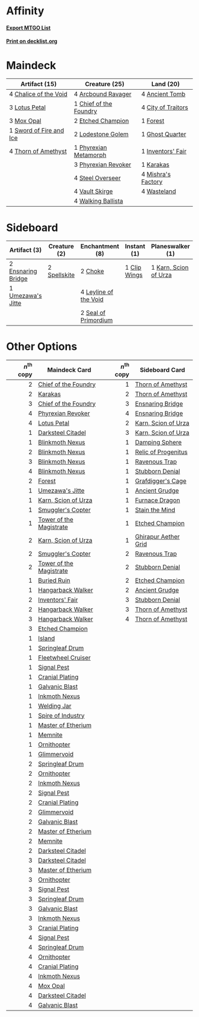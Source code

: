 # Affinity

#### [Export MTGO List](../collection/Affinity/Affinity.txt)
#### [Print on decklist.org](http://decklist.org/?deckmain=4%09Ancient%20Tomb%0A4%09Arcbound%20Ravager%0A4%09Chalice%20of%20the%20Void%0A1%09Chief%20of%20the%20Foundry%0A4%09City%20of%20Traitors%0A2%09Etched%20Champion%0A1%09Forest%0A1%09Ghost%20Quarter%0A1%09Inventors'%20Fair%0A1%09Karakas%0A2%09Lodestone%20Golem%0A3%09Lotus%20Petal%0A4%09Mishra's%20Factory%0A3%09Mox%20Opal%0A1%09Phyrexian%20Metamorph%0A3%09Phyrexian%20Revoker%0A4%09Steel%20Overseer%0A1%09Sword%20of%20Fire%20and%20Ice%0A4%09Thorn%20of%20Amethyst%0A4%09Vault%20Skirge%0A4%09Walking%20Ballista%0A4%09Wasteland&deckside=2%09Choke%0A1%09Clip%20Wings%0A2%09Ensnaring%20Bridge%0A1%09Karn,%20Scion%20of%20Urza%0A4%09Leyline%20of%20the%20Void%0A2%09Seal%20of%20Primordium%0A2%09Spellskite%0A1%09Umezawa's%20Jitte)
# Maindeck

|                                          Artifact (15)                                          |                                          Creature (25)                                          |                                         Land (20)                                          |
|-------------------------------------------------------------------------------------------------|-------------------------------------------------------------------------------------------------|--------------------------------------------------------------------------------------------|
|4 [Chalice of the Void](http://gatherer.wizards.com/Pages/Card/Details.aspx?multiverseid=442211) |4 [Arcbound Ravager](http://gatherer.wizards.com/Pages/Card/Details.aspx?multiverseid=50943)     |4 [Ancient Tomb](http://gatherer.wizards.com/Pages/Card/Details.aspx?multiverseid=409567)   |
|3 [Lotus Petal](http://gatherer.wizards.com/Pages/Card/Details.aspx?multiverseid=420602)         |1 [Chief of the Foundry](http://gatherer.wizards.com/Pages/Card/Details.aspx?multiverseid=451154)|4 [City of Traitors](http://gatherer.wizards.com/Pages/Card/Details.aspx?multiverseid=6168) |
|3 [Mox Opal](http://gatherer.wizards.com/Pages/Card/Details.aspx?multiverseid=397719)            |2 [Etched Champion](http://gatherer.wizards.com/Pages/Card/Details.aspx?multiverseid=397710)     |1 [Forest](http://gatherer.wizards.com/Pages/Card/Details.aspx?multiverseid=439860)         |
|1 [Sword of Fire and Ice](http://gatherer.wizards.com/Pages/Card/Details.aspx?multiverseid=46429)|2 [Lodestone Golem](http://gatherer.wizards.com/Pages/Card/Details.aspx?multiverseid=220536)     |1 [Ghost Quarter](http://gatherer.wizards.com/Pages/Card/Details.aspx?multiverseid=389534)  |
|4 [Thorn of Amethyst](http://gatherer.wizards.com/Pages/Card/Details.aspx?multiverseid=140166)   |1 [Phyrexian Metamorph](http://gatherer.wizards.com/Pages/Card/Details.aspx?multiverseid=214375) |1 [Inventors' Fair](http://gatherer.wizards.com/Pages/Card/Details.aspx?multiverseid=417820)|
|                                                                                                 |3 [Phyrexian Revoker](http://gatherer.wizards.com/Pages/Card/Details.aspx?multiverseid=383343)   |1 [Karakas](http://gatherer.wizards.com/Pages/Card/Details.aspx?multiverseid=413782)        |
|                                                                                                 |4 [Steel Overseer](http://gatherer.wizards.com/Pages/Card/Details.aspx?multiverseid=222714)      |4 [Mishra's Factory](http://gatherer.wizards.com/Pages/Card/Details.aspx?multiverseid=2387) |
|                                                                                                 |4 [Vault Skirge](http://gatherer.wizards.com/Pages/Card/Details.aspx?multiverseid=217984)        |4 [Wasteland](http://gatherer.wizards.com/Pages/Card/Details.aspx?multiverseid=413790)      |
|                                                                                                 |4 [Walking Ballista](http://gatherer.wizards.com/Pages/Card/Details.aspx?multiverseid=423848)    |                                                                                            |


# Sideboard

|                                        Artifact (3)                                        |                                     Creature (2)                                      |                                        Enchantment (8)                                         |                                      Instant (1)                                      |                                        Planeswalker (1)                                        |
|--------------------------------------------------------------------------------------------|---------------------------------------------------------------------------------------|------------------------------------------------------------------------------------------------|---------------------------------------------------------------------------------------|------------------------------------------------------------------------------------------------|
|2 [Ensnaring Bridge](http://gatherer.wizards.com/Pages/Card/Details.aspx?multiverseid=15866)|2 [Spellskite](http://gatherer.wizards.com/Pages/Card/Details.aspx?multiverseid=397743)|2 [Choke](http://gatherer.wizards.com/Pages/Card/Details.aspx?multiverseid=45431)               |1 [Clip Wings](http://gatherer.wizards.com/Pages/Card/Details.aspx?multiverseid=409955)|1 [Karn, Scion of Urza](http://gatherer.wizards.com/Pages/Card/Details.aspx?multiverseid=442889)|
|1 [Umezawa's Jitte](http://gatherer.wizards.com/Pages/Card/Details.aspx?multiverseid=81979) |                                                                                       |4 [Leyline of the Void](http://gatherer.wizards.com/Pages/Card/Details.aspx?multiverseid=107682)|                                                                                       |                                                                                                |
|                                                                                            |                                                                                       |2 [Seal of Primordium](http://gatherer.wizards.com/Pages/Card/Details.aspx?multiverseid=425960) |                                                                                       |                                                                                                |


# Other Options

|*n*<sup>th</sup> copy|                                          Maindeck Card                                          |*n*<sup>th</sup> copy|                                        Sideboard Card                                         |
|--------------------:|-------------------------------------------------------------------------------------------------|--------------------:|-----------------------------------------------------------------------------------------------|
|                    2|[Chief of the Foundry](http://gatherer.wizards.com/Pages/Card/Details.aspx?multiverseid=451154)  |                    1|[Thorn of Amethyst](http://gatherer.wizards.com/Pages/Card/Details.aspx?multiverseid=140166)   |
|                    2|[Karakas](http://gatherer.wizards.com/Pages/Card/Details.aspx?multiverseid=413782)               |                    2|[Thorn of Amethyst](http://gatherer.wizards.com/Pages/Card/Details.aspx?multiverseid=140166)   |
|                    3|[Chief of the Foundry](http://gatherer.wizards.com/Pages/Card/Details.aspx?multiverseid=451154)  |                    3|[Ensnaring Bridge](http://gatherer.wizards.com/Pages/Card/Details.aspx?multiverseid=15866)     |
|                    4|[Phyrexian Revoker](http://gatherer.wizards.com/Pages/Card/Details.aspx?multiverseid=383343)     |                    4|[Ensnaring Bridge](http://gatherer.wizards.com/Pages/Card/Details.aspx?multiverseid=15866)     |
|                    4|[Lotus Petal](http://gatherer.wizards.com/Pages/Card/Details.aspx?multiverseid=420602)           |                    2|[Karn, Scion of Urza](http://gatherer.wizards.com/Pages/Card/Details.aspx?multiverseid=442889) |
|                    1|[Darksteel Citadel](http://gatherer.wizards.com/Pages/Card/Details.aspx?multiverseid=389479)     |                    3|[Karn, Scion of Urza](http://gatherer.wizards.com/Pages/Card/Details.aspx?multiverseid=442889) |
|                    1|[Blinkmoth Nexus](http://gatherer.wizards.com/Pages/Card/Details.aspx?multiverseid=39439)        |                    1|[Damping Sphere](http://gatherer.wizards.com/Pages/Card/Details.aspx?multiverseid=443101)      |
|                    2|[Blinkmoth Nexus](http://gatherer.wizards.com/Pages/Card/Details.aspx?multiverseid=39439)        |                    1|[Relic of Progenitus](http://gatherer.wizards.com/Pages/Card/Details.aspx?multiverseid=174824) |
|                    3|[Blinkmoth Nexus](http://gatherer.wizards.com/Pages/Card/Details.aspx?multiverseid=39439)        |                    1|[Ravenous Trap](http://gatherer.wizards.com/Pages/Card/Details.aspx?multiverseid=197537)       |
|                    4|[Blinkmoth Nexus](http://gatherer.wizards.com/Pages/Card/Details.aspx?multiverseid=39439)        |                    1|[Stubborn Denial](http://gatherer.wizards.com/Pages/Card/Details.aspx?multiverseid=386673)     |
|                    2|[Forest](http://gatherer.wizards.com/Pages/Card/Details.aspx?multiverseid=439860)                |                    1|[Grafdigger's Cage](http://gatherer.wizards.com/Pages/Card/Details.aspx?multiverseid=278452)   |
|                    1|[Umezawa's Jitte](http://gatherer.wizards.com/Pages/Card/Details.aspx?multiverseid=81979)        |                    1|[Ancient Grudge](http://gatherer.wizards.com/Pages/Card/Details.aspx?multiverseid=235600)      |
|                    1|[Karn, Scion of Urza](http://gatherer.wizards.com/Pages/Card/Details.aspx?multiverseid=442889)   |                    1|[Furnace Dragon](http://gatherer.wizards.com/Pages/Card/Details.aspx?multiverseid=46060)       |
|                    1|[Smuggler's Copter](http://gatherer.wizards.com/Pages/Card/Details.aspx?multiverseid=417808)     |                    1|[Stain the Mind](http://gatherer.wizards.com/Pages/Card/Details.aspx?multiverseid=383402)      |
|                    1|[Tower of the Magistrate](http://gatherer.wizards.com/Pages/Card/Details.aspx?multiverseid=19769)|                    1|[Etched Champion](http://gatherer.wizards.com/Pages/Card/Details.aspx?multiverseid=397710)     |
|                    2|[Karn, Scion of Urza](http://gatherer.wizards.com/Pages/Card/Details.aspx?multiverseid=442889)   |                    1|[Ghirapur Aether Grid](http://gatherer.wizards.com/Pages/Card/Details.aspx?multiverseid=398517)|
|                    2|[Smuggler's Copter](http://gatherer.wizards.com/Pages/Card/Details.aspx?multiverseid=417808)     |                    2|[Ravenous Trap](http://gatherer.wizards.com/Pages/Card/Details.aspx?multiverseid=197537)       |
|                    2|[Tower of the Magistrate](http://gatherer.wizards.com/Pages/Card/Details.aspx?multiverseid=19769)|                    2|[Stubborn Denial](http://gatherer.wizards.com/Pages/Card/Details.aspx?multiverseid=386673)     |
|                    1|[Buried Ruin](http://gatherer.wizards.com/Pages/Card/Details.aspx?multiverseid=389453)           |                    2|[Etched Champion](http://gatherer.wizards.com/Pages/Card/Details.aspx?multiverseid=397710)     |
|                    1|[Hangarback Walker](http://gatherer.wizards.com/Pages/Card/Details.aspx?multiverseid=420600)     |                    2|[Ancient Grudge](http://gatherer.wizards.com/Pages/Card/Details.aspx?multiverseid=235600)      |
|                    2|[Inventors' Fair](http://gatherer.wizards.com/Pages/Card/Details.aspx?multiverseid=417820)       |                    3|[Stubborn Denial](http://gatherer.wizards.com/Pages/Card/Details.aspx?multiverseid=386673)     |
|                    2|[Hangarback Walker](http://gatherer.wizards.com/Pages/Card/Details.aspx?multiverseid=420600)     |                    3|[Thorn of Amethyst](http://gatherer.wizards.com/Pages/Card/Details.aspx?multiverseid=140166)   |
|                    3|[Hangarback Walker](http://gatherer.wizards.com/Pages/Card/Details.aspx?multiverseid=420600)     |                    4|[Thorn of Amethyst](http://gatherer.wizards.com/Pages/Card/Details.aspx?multiverseid=140166)   |
|                    3|[Etched Champion](http://gatherer.wizards.com/Pages/Card/Details.aspx?multiverseid=397710)       |                     |                                                                                               |
|                    1|[Island](http://gatherer.wizards.com/Pages/Card/Details.aspx?multiverseid=439857)                |                     |                                                                                               |
|                    1|[Springleaf Drum](http://gatherer.wizards.com/Pages/Card/Details.aspx?multiverseid=378534)       |                     |                                                                                               |
|                    1|[Fleetwheel Cruiser](http://gatherer.wizards.com/Pages/Card/Details.aspx?multiverseid=417787)    |                     |                                                                                               |
|                    1|[Signal Pest](http://gatherer.wizards.com/Pages/Card/Details.aspx?multiverseid=213773)           |                     |                                                                                               |
|                    1|[Cranial Plating](http://gatherer.wizards.com/Pages/Card/Details.aspx?multiverseid=51184)        |                     |                                                                                               |
|                    1|[Galvanic Blast](http://gatherer.wizards.com/Pages/Card/Details.aspx?multiverseid=442781)        |                     |                                                                                               |
|                    1|[Inkmoth Nexus](http://gatherer.wizards.com/Pages/Card/Details.aspx?multiverseid=213731)         |                     |                                                                                               |
|                    1|[Welding Jar](http://gatherer.wizards.com/Pages/Card/Details.aspx?multiverseid=48328)            |                     |                                                                                               |
|                    1|[Spire of Industry](http://gatherer.wizards.com/Pages/Card/Details.aspx?multiverseid=423851)     |                     |                                                                                               |
|                    1|[Master of Etherium](http://gatherer.wizards.com/Pages/Card/Details.aspx?multiverseid=175114)    |                     |                                                                                               |
|                    1|[Memnite](http://gatherer.wizards.com/Pages/Card/Details.aspx?multiverseid=194078)               |                     |                                                                                               |
|                    1|[Ornithopter](http://gatherer.wizards.com/Pages/Card/Details.aspx?multiverseid=129665)           |                     |                                                                                               |
|                    1|[Glimmervoid](http://gatherer.wizards.com/Pages/Card/Details.aspx?multiverseid=370425)           |                     |                                                                                               |
|                    2|[Springleaf Drum](http://gatherer.wizards.com/Pages/Card/Details.aspx?multiverseid=378534)       |                     |                                                                                               |
|                    2|[Ornithopter](http://gatherer.wizards.com/Pages/Card/Details.aspx?multiverseid=129665)           |                     |                                                                                               |
|                    2|[Inkmoth Nexus](http://gatherer.wizards.com/Pages/Card/Details.aspx?multiverseid=213731)         |                     |                                                                                               |
|                    2|[Signal Pest](http://gatherer.wizards.com/Pages/Card/Details.aspx?multiverseid=213773)           |                     |                                                                                               |
|                    2|[Cranial Plating](http://gatherer.wizards.com/Pages/Card/Details.aspx?multiverseid=51184)        |                     |                                                                                               |
|                    2|[Glimmervoid](http://gatherer.wizards.com/Pages/Card/Details.aspx?multiverseid=370425)           |                     |                                                                                               |
|                    2|[Galvanic Blast](http://gatherer.wizards.com/Pages/Card/Details.aspx?multiverseid=442781)        |                     |                                                                                               |
|                    2|[Master of Etherium](http://gatherer.wizards.com/Pages/Card/Details.aspx?multiverseid=175114)    |                     |                                                                                               |
|                    2|[Memnite](http://gatherer.wizards.com/Pages/Card/Details.aspx?multiverseid=194078)               |                     |                                                                                               |
|                    2|[Darksteel Citadel](http://gatherer.wizards.com/Pages/Card/Details.aspx?multiverseid=389479)     |                     |                                                                                               |
|                    3|[Darksteel Citadel](http://gatherer.wizards.com/Pages/Card/Details.aspx?multiverseid=389479)     |                     |                                                                                               |
|                    3|[Master of Etherium](http://gatherer.wizards.com/Pages/Card/Details.aspx?multiverseid=175114)    |                     |                                                                                               |
|                    3|[Ornithopter](http://gatherer.wizards.com/Pages/Card/Details.aspx?multiverseid=129665)           |                     |                                                                                               |
|                    3|[Signal Pest](http://gatherer.wizards.com/Pages/Card/Details.aspx?multiverseid=213773)           |                     |                                                                                               |
|                    3|[Springleaf Drum](http://gatherer.wizards.com/Pages/Card/Details.aspx?multiverseid=378534)       |                     |                                                                                               |
|                    3|[Galvanic Blast](http://gatherer.wizards.com/Pages/Card/Details.aspx?multiverseid=442781)        |                     |                                                                                               |
|                    3|[Inkmoth Nexus](http://gatherer.wizards.com/Pages/Card/Details.aspx?multiverseid=213731)         |                     |                                                                                               |
|                    3|[Cranial Plating](http://gatherer.wizards.com/Pages/Card/Details.aspx?multiverseid=51184)        |                     |                                                                                               |
|                    4|[Signal Pest](http://gatherer.wizards.com/Pages/Card/Details.aspx?multiverseid=213773)           |                     |                                                                                               |
|                    4|[Springleaf Drum](http://gatherer.wizards.com/Pages/Card/Details.aspx?multiverseid=378534)       |                     |                                                                                               |
|                    4|[Ornithopter](http://gatherer.wizards.com/Pages/Card/Details.aspx?multiverseid=129665)           |                     |                                                                                               |
|                    4|[Cranial Plating](http://gatherer.wizards.com/Pages/Card/Details.aspx?multiverseid=51184)        |                     |                                                                                               |
|                    4|[Inkmoth Nexus](http://gatherer.wizards.com/Pages/Card/Details.aspx?multiverseid=213731)         |                     |                                                                                               |
|                    4|[Mox Opal](http://gatherer.wizards.com/Pages/Card/Details.aspx?multiverseid=397719)              |                     |                                                                                               |
|                    4|[Darksteel Citadel](http://gatherer.wizards.com/Pages/Card/Details.aspx?multiverseid=389479)     |                     |                                                                                               |
|                    4|[Galvanic Blast](http://gatherer.wizards.com/Pages/Card/Details.aspx?multiverseid=442781)        |                     |                                                                                               |

